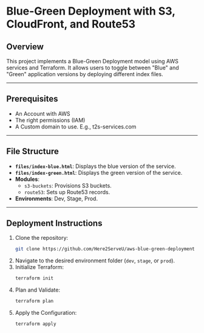 # Blue-Green Deployment with S3, CloudFront, and Route53

## Overview
This project implements a Blue-Green Deployment model using AWS services and Terraform. It allows users to toggle between "Blue" and "Green" application versions by deploying different index files.

---
## Prerequisites
- An Account with AWS
- The right permissions (IAM)
- A Custom domain to use. E.g., t2s-services.com

---
## File Structure
- **`files/index-blue.html`**: Displays the blue version of the service.
- **`files/index-green.html`**: Displays the green version of the service.
- **Modules**:
  - `s3-buckets`: Provisions S3 buckets.
  - `route53`: Sets up Route53 records.
- **Environments**: Dev, Stage, Prod.

---
## Deployment Instructions
1. Clone the repository:
   ```bash
   git clone https://github.com/Here2ServeU/aws-blue-green-deployment
   ``` 
3. Navigate to the desired environment folder (`dev`, `stage`, or `prod`).
4. Initialize Terraform:
   ```bash
   terraform init
   ```
5. Plan and Validate:
   ```bash
   terraform plan
   ```
6. Apply the Configuration:
   ```bash
   terraform apply
   ```
